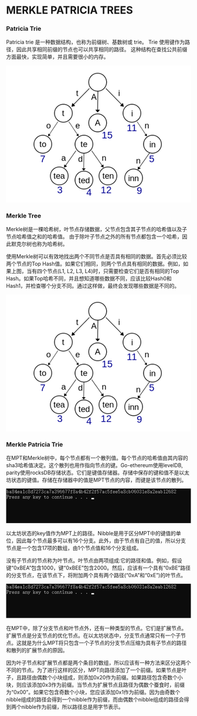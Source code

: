 # MERKLE PATRICIA  TREES

### Patricia Trie
Patricia trie 是一种数据结构，也称为前缀树、基数树或 trie。 Trie 使用键作为路径，因此共享相同前缀的节点也可以共享相同的路径。 这种结构在查找公共前缀方面最快，实现简单，并且需要很小的内存。 

![Image text](https://github.com/DaquanDong/Homework/blob/main/Merkle%20Patricia%20Trie/Example%20of%20Patricia%20Trie.png)

### Merkle Tree
Merkle树是一棵哈希树，叶节点存储数据，父节点包含其子节点的哈希值以及子节点哈希值之和的哈希值。 由于除叶子节点之外的所有节点都包含一个哈希，因此默克尔树也称为哈希树。

使用Merkle树可以有效地找出两个不同节点是否具有相同的数据。首先必须比较两个节点的Top Hash值。如果它们相同，则两个节点具有相同的数据。例如，如果上图，当有四个节点(L1, L2, L3, L4)时，只需要检查它们是否有相同的Top Hash。如果Top哈希不同，并且想知道哪些数据不同，应该比较Hash0和Hash1，并检查哪个分支不同。通过这样做，最终会发现哪些数据是不同的。

![Image text](https://github.com/DaquanDong/Homework/blob/main/Merkle%20Patricia%20Trie/Example%20of%20Patricia%20Trie.png)

### Merkle Patricia Trie
在MPT和Merkle树中，每个节点都有一个散列值。每个节点的哈希值由其内容的sha3哈希值决定。这个散列也用作指向节点的键。Go-ethereum使用levelDB, parity使用rocksDB存储状态。它们是键值存储器。存储中保存的键和值不是以太坊状态的键值。存储在存储器中的值是MPT节点的内容，而键是该节点的散列。

![Image text](https://github.com/DaquanDong/Homework/blob/main/Merkle%20Tree/result.png)

以太坊状态的key值作为MPT上的路径。Nibble是用于区分MPT中的键值的单位，因此每个节点最多可以有16个分支。此外，由于节点有自己的值，所以分支节点是一个包含17项的数组，由1个节点值和16个分支组成。

没有子节点的节点称为叶节点。叶节点由两项组成:它的路径和值。例如，假设键“0xBEA”包含1000，键“0xBEE”包含2000。然后，应该有一个具有“0xBE”路径的分支节点，在该节点下，将附加两个具有两个路径(“0xA”和“0xE”)的叶节点。

![Image text](https://github.com/DaquanDong/Homework/blob/main/Merkle%20Tree/result.png)

在MPT中，除了分支节点和叶节点外，还有一种类型的节点。它们是扩展节点。扩展节点是分支节点的优化节点。在以太坊状态中，分支节点通常只有一个子节点。这就是为什么MPT将只包含一个子节点的分支节点压缩为具有子节点的路径和散列的扩展节点的原因。

因为叶子节点和扩展节点都是两个条目的数组，所以应该有一种方法来区分这两个不同的节点。为了进行这样的区分，MPT向路径添加了一个前缀。如果节点是叶子，且路径由偶数个小块组成，则添加0x20作为前缀。如果路径包含奇数个小块，则应该添加0x3作为前缀。当节点为扩展节点且路径为偶数个蚕食时，前缀为“0x00”。如果它包含奇数个小块，您应该添加0x1作为前缀。因为由奇数个nibble组成的路径会得到一个nibble作为前缀，而由偶数个nibble组成的路径会得到两个nibble作为前缀，所以路径总是用字节表示。



